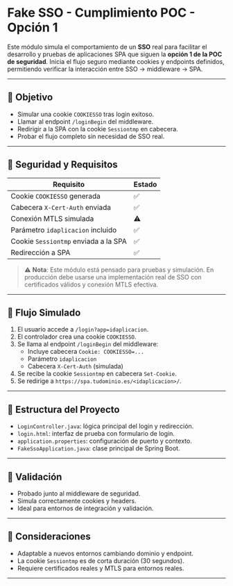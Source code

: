 # Fake SSO - Cumplimiento POC - Opción 1

Este módulo simula el comportamiento de un **SSO** real para facilitar el desarrollo y pruebas de aplicaciones SPA que siguen la **opción 1 de la POC de seguridad**. Inicia el flujo seguro mediante cookies y endpoints definidos, permitiendo verificar la interacción entre SSO → middleware → SPA.

---

## 🎯 Objetivo

- Simular una cookie `COOKIESSO` tras login exitoso.
- Llamar al endpoint `/loginBegin` del middleware.
- Redirigir a la SPA con la cookie `Sessiontmp` en cabecera.
- Probar el flujo completo sin necesidad de SSO real.

---

## 🔐 Seguridad y Requisitos

| Requisito                                 | Estado |
|------------------------------------------|--------|
| Cookie `COOKIESSO` generada               | ✅     |
| Cabecera `X-Cert-Auth` enviada            | ✅     |
| Conexión MTLS simulada                    | ⚠️     |
| Parámetro `idaplicacion` incluido         | ✅     |
| Cookie `Sessiontmp` enviada a la SPA      | ✅     |
| Redirección a SPA                         | ✅     |

> ⚠️ **Nota**: Este módulo está pensado para pruebas y simulación. En producción debe usarse una implementación real de SSO con certificados válidos y conexión MTLS efectiva.

---

## 🔄 Flujo Simulado

1. El usuario accede a `/login?app=idaplicacion`.
2. El controlador crea una cookie `COOKIESSO`.
3. Se llama al endpoint `/loginBegin` del middleware:
    - Incluye cabecera `Cookie: COOKIESSO=...`
    - Parámetro `idaplicacion`
    - Cabecera `X-Cert-Auth` (simulada)
4. Se recibe la cookie `Sessiontmp` en cabecera `Set-Cookie`.
5. Se redirige a `https://spa.tudominio.es/<idaplicacion>/`.

---

## 📂 Estructura del Proyecto

- `LoginController.java`: lógica principal del login y redirección.
- `login.html`: interfaz de prueba con formulario de login.
- `application.properties`: configuración de puerto y contexto.
- `FakeSsoApplication.java`: clase principal de Spring Boot.

---

## 🧪 Validación

- Probado junto al middleware de seguridad.
- Simula correctamente cookies y headers.
- Ideal para entornos de integración y validación.

---

## 📝 Consideraciones

- Adaptable a nuevos entornos cambiando dominio y endpoint.
- La cookie `Sessiontmp` es de corta duración (30 segundos).
- Requiere certificados reales y MTLS para entornos reales.

---